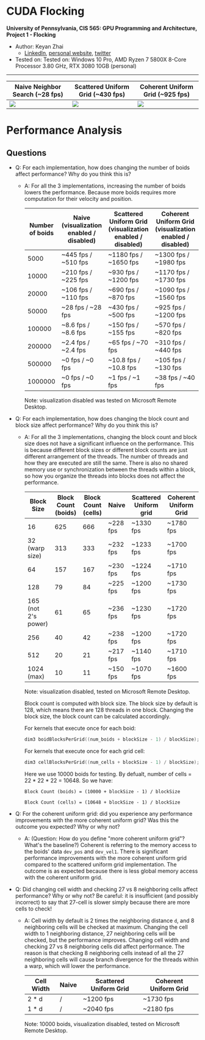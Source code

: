 # CUDA Flocking

**University of Pennsylvania, CIS 565: GPU Programming and Architecture,
Project 1 - Flocking**

* Author: Keyan Zhai
  * [LinkedIn](https://www.linkedin.com/in/keyanzhai), [personal website](https://keyanzhai.github.io/), [twitter](https://twitter.com/KeyanZhai31533)
* Tested on: Tested on: Windows 10 Pro, AMD Ryzen 7 5800X 8-Core Processor 3.80 GHz, RTX 3080 10GB (personal)

---

| Naive Neighbor Search (~28 fps) | Scattered Uniform Grid (~430 fps) | Coherent Uniform Grid (~925 fps) |
| --- | --- | --- |
| ![](images/boids-naive-50000.gif) | ![](images/boids-scattered-50000.gif) | ![](images/boids-coherent-50000.gif) |


# Performance Analysis

## Questions

* Q: For each implementation, how does changing the number of boids affect performance? Why do you think this is?
  * A: For all the 3 implementations, increasing the number of boids lowers the performance. Because more boids requires more computation for their velocity and position.

    | Number of boids | Naive (visualization enabled / disabled)| Scattered Uniform Grid (visualization enabled / disabled) | Coherent Uniform Grid (visualization enabled / disabled) | 
    | ----------- | ----------- | ----------- | ----------- |
    | 5000    | ~445 fps / ~510 fps  |  ~1180 fps / ~1650 fps  |   ~1300 fps / ~1980 fps    |
    | 10000   | ~210 fps / ~225 fps  | ~930 fps / ~1200 fps  | ~1170 fps / ~1730 fps    |
    | 20000   | ~106 fps / ~110 fps  | ~690 fps / ~870 fps   | ~1090 fps / ~1560 fps    |
    | 50000   | ~28 fps / ~28 fps  | ~430 fps / ~500 fps  | ~925 fps / ~1200 fps    | 
    | 100000  | ~8.6 fps / ~8.6 fps  | ~150 fps / ~155 fps   |  ~570 fps / ~820 fps     |
    | 200000  | ~2.4 fps / ~2.4 fps   | ~65 fps / ~70 fps  | ~310 fps / ~440 fps     |
    | 500000  | ~0 fps / ~0 fps   | ~10.8 fps / ~10.8 fps  | ~105 fps / ~130 fps     |
    | 1000000 | ~0 fps / ~0 fps   | ~1 fps / ~1 fps  | ~38 fps / ~40 fps    |

    Note: visualization disabled was tested on Microsoft Remote Desktop.

* Q: For each implementation, how does changing the block count and block size affect performance? Why do you think this is?

  * A: For all the 3 implementations, changing the block count and block size does not have a significant influence on the performance. This is because different block sizes or different block counts are just different arrangement of the threads. The number of threads and how they are executed are still the same. There is also no shared memory use or synchronization between the threads within a block, so how you organize the threads into blocks does not affect the performance.
  
    | Block Size | Block Count (boids) | Block Count (cells) | Naive | Scattered Uniform grid | Coherent Uniform Grid | 
    | ----------- | ----------- | ----------- | ----------- | --- | --- |
    | 16 | 625 |  666   |  ~228 fps   | ~1330 fps  |   ~1780 fps |
    | 32 (warp size) | 313 | 333 | ~232  fps  | ~1233 fps  |  ~1700 fps    |
    | 64 | 157 | 167 | ~230  fps  | ~1224 fps  | ~1710 fps    |
    | 128 | 79 | 84  |  ~225 fps  |  ~1200 fps  |   ~1730 fps    |
    | 165 (not 2's power) | 61 | 65 | ~236 fps  | ~1230 fps  | ~1720 fps |
    | 256 | 40 | 42 | ~238 fps  | ~1200 fps  | ~1720 fps    | 
    | 512  | 20 | 21 | ~217 fps  |  ~1140 fps | ~1710 fps |
    | 1024 (max) | 10 | 11 | ~150 fps | ~1070 fps | ~1600 fps | 

    Note: visualization disabled, tested on Microsoft Remote Desktop.

    Block count is computed with block size. The block size by default is 128, which means there are 128 threads in one block. Changing the block size, the block count can be calculated accordingly. 

    For kernels that execute once for each boid:
    ```C++
    dim3 boidBlocksPerGrid((num_boids + blockSize - 1) / blockSize);
    ```

    For kernels that execute once for each grid cell:
    ```C++
    dim3 cellBlocksPerGrid((num_cells + blockSize - 1) / blockSize);
    ```

    Here we use 10000 boids for testing. By defualt, number of cells = 22 * 22 * 22 = 10648. So we have:
    
    ```
    Block Count (boids) = (10000 + blockSize - 1) / blockSize
    ```

    ```
    Block Count (cells) = (10648 + blockSize - 1) / blockSize
    ```

* Q: For the coherent uniform grid: did you experience any performance improvements with the more coherent uniform grid? Was this the outcome you expected? Why or why not?
  * A: (Question: How do you define "more coherent uniform grid"? What's the baseline?) Coherent is referring to the memory access to the boids' data `dev_pos` and `dev_vel1`. There is significant performance improvements with the more coherent uniform grid compared to the scattered uniform grid implementation. The outcome is as expected because there is less global memory access with the coherent uniform grid.


* Q: Did changing cell width and checking 27 vs 8 neighboring cells affect performance? Why or why not? Be careful: it is insufficient (and possibly incorrect) to say that 27-cell is slower simply because there are more cells to check!
  * A: Cell width by default is 2 times the neighboring distance `d`, and 8 neighboring cells will be checked at maximum. Changing the cell width to 1 neighboring distance, 27 neighboring cells will be checked, but the performance improves.
  Changing cell width and checking 27 vs 8 neighboring cells did affect performance. The reason is that checking 8 neighboring cells instead of all the 27 neighboring cells will cause branch divergence for the threads within a warp, which will lower the performance.

    | Cell Width | Naive | Scattered Uniform Grid | Coherent Uniform Grid | 
    | ----------- | ----------- | ----------- | ----------- |
    | 2 * d   | / |  ~1200 fps  |   ~1730 fps    |
    | 1 * d   | / |  ~2040 fps  | ~2180 fps    |

    Note: 10000 boids, visualization disabled, tested on Microsoft Remote Desktop.